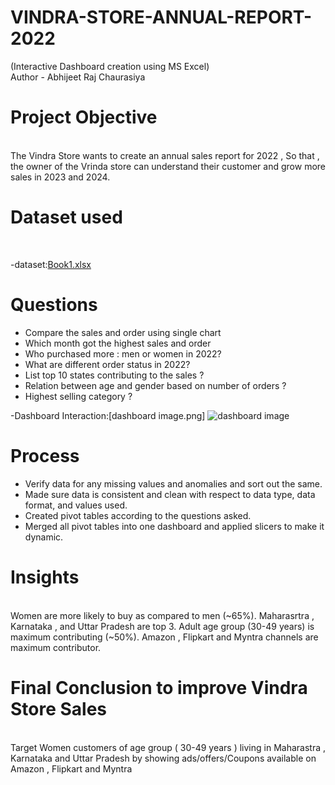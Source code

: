 # VINDRA-STORE-ANNUAL-REPORT-2022
(Interactive Dashboard creation using MS Excel)
<br>
Author - Abhijeet Raj Chaurasiya
# Project Objective
<br>
The Vindra Store wants to create an annual sales report for 2022 , So that , the owner of the Vrinda store can understand their customer and grow more sales in 2023 and 2024.

# Dataset used 
<br>

-dataset:[Book1.xlsx](https://github.com/user-attachments/files/21023059/Book1.xlsx)



# Questions

- Compare the sales and order using single chart
- Which month got the highest sales and order
- Who purchased more : men or women in 2022?
- What are different order status in 2022?
- List top 10 states contributing to the sales ?
- Relation between age and gender based on number of orders ?
- Highest selling category ?

-Dashboard Interaction:[dashboard image.png]
![dashboard image](https://github.com/user-attachments/assets/df727025-25e2-4d0c-93b3-dbcb05190fe2)

# Process 
- Verify data for any missing values and anomalies and sort out the same.
- Made sure data is consistent and clean with respect to data type, data format, and values used.
- Created pivot tables according to the questions asked.
- Merged all pivot tables into one dashboard and applied slicers to make it dynamic.

# Insights
<br>
Women are more likely to buy as compared to men (~65%).
Maharasrtra , Karnataka , and Uttar Pradesh are top 3.
Adult age group (30-49 years) is maximum contributing (~50%).
Amazon , Flipkart and Myntra channels are maximum contributor.

# Final Conclusion to improve Vindra Store Sales
<br>
Target Women customers of age group ( 30-49 years ) living in Maharastra , Karnataka and Uttar Pradesh by showing ads/offers/Coupons available on Amazon , Flipkart and Myntra
